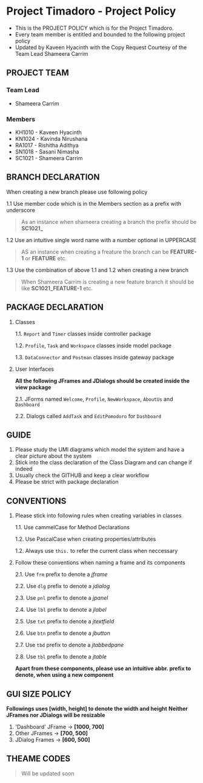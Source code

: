 # Project Timadoro - Project Policy

* This is the PROJECT POLICY which is for the Project Timadoro.
* Every team member is entitled and bounded to the following project policy
* Updated by Kaveen Hyacinth with the Copy Request Courtesy of the Team Lead Shameera Carrim

## PROJECT TEAM
### Team Lead
* Shameera Carrim
  
### Members
* KH1010 - Kaveen Hyacinth
* KN1024 - Kavinda Nirushana
* RA1017 - Rishitha Adithya
* SN1018 - Sasani Nimasha
* SC1021 - Shameera Carrim
 
## BRANCH DECLARATION

When creating a new branch please use following policy

1.1 Use member code which is in the Members section as a prefix with underscore 
> As an instance when shameera creating a branch the prefix should be **SC1021_**

1.2 Use an intuitive single word name with a number optional in UPPERCASE
> AS an instance when creating a freature the branch can be **FEATURE-1** or **FEATURE** etc.

1.3 Use the combination of above 1.1 and 1.2 when creating a new branch
> When Shameera Carrim is creating a new feature branch it should be like **SC1021_FEATURE-1** etc.


## PACKAGE DECLARATION

1. Classes

    1.1. `Report` and `Timer` classes inside controller package
    
    1.2. `Profile`, `Task` and `Workspace` classes inside model package
    
    1.3. `DataConnector` and `Postman` classes inside gateway package

2. User Interfaces

    __All the following JFrames and JDialogs should be created inside the view package__

    2.1. JForms named `Welcome`, `Profile`, `NewWorkspace`, `AboutUs` and `Dashboard`
    
    2.2. Dialogs called `AddTask` and `EditPomodoro` for `Dashboard`


## GUIDE

  1. Please study the UMl diagrams which model the system and have a clear picture about the system
  2. Stick into the class declaration of the Class Diagram and can change if indeed
  3. Usually check the GITHUB and keep a clear workflow
  4. Please be strict with package declaration

## CONVENTIONS

1. Please stick into following rules when creating variables in classes

    1.1. Use cammelCase for Method Declarations
    
    1.2. Use PascalCase when creating properties/attributes
    
    1.2. Always use `this.` to refer the current class when neccessary

2. Follow these conventions when naming a frame and its components

    2.1. Use `frm` prefix to denote a _jframe_
    
    2.2. Use `dlg` prefix to denote a _jdialog_
    
    2.3. Use `pnl` prefix to denote a _jpanel_
    
    2.4. Use `lbl` prefix to denote a _jlabel_
    
    2.5. Use `txt` prefix to denote a _jtextfield_
    
    2.6. Use `btn` prefix to denote a _jbutton_
    
    2.7. Use `tbd` prefix to denote a _jtabbedpane_
    
    2.8. Use `tbl` prefix to denote a _jtable_

    __Apart from these components, please use an intuitive abbr. prefix to denote, when using a new component__


## GUI SIZE POLICY

__Followings uses [width, height] to denote the width and height__
__Neither JFrames nor JDialogs will be resizable__

1. 'Dashboard' JFrame -> __[1000, 700]__
2. Other JFrames -> __[700, 500]__
3. JDialog Frames -> __[600, 500]__

## THEAME CODES

> Will be updated soon
